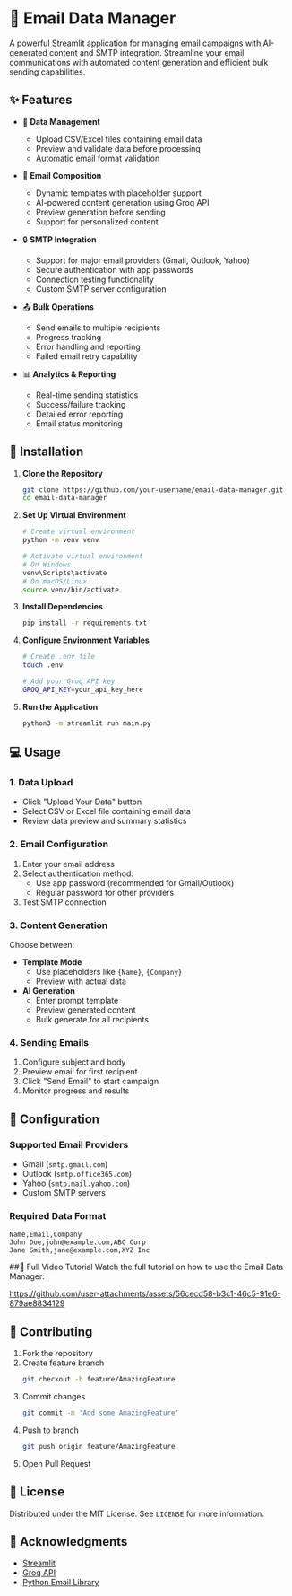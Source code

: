 

# 📧 Email Data Manager

A powerful Streamlit application for managing email campaigns with AI-generated content and SMTP integration. Streamline your email communications with automated content generation and efficient bulk sending capabilities.

## ✨ Features

- 📁 **Data Management**
  - Upload CSV/Excel files containing email data
  - Preview and validate data before processing
  - Automatic email format validation

- 📧 **Email Composition**
  - Dynamic templates with placeholder support
  - AI-powered content generation using Groq API
  - Preview generation before sending
  - Support for personalized content

- 🔒 **SMTP Integration**
  - Support for major email providers (Gmail, Outlook, Yahoo)
  - Secure authentication with app passwords
  - Connection testing functionality
  - Custom SMTP server configuration

- 📤 **Bulk Operations**
  - Send emails to multiple recipients
  - Progress tracking
  - Error handling and reporting
  - Failed email retry capability

- 📊 **Analytics & Reporting**
  - Real-time sending statistics
  - Success/failure tracking
  - Detailed error reporting
  - Email status monitoring

## 🚀 Installation

1. **Clone the Repository**
   ```bash
   git clone https://github.com/your-username/email-data-manager.git
   cd email-data-manager
   ```

2. **Set Up Virtual Environment**
   ```bash
   # Create virtual environment
   python -m venv venv

   # Activate virtual environment
   # On Windows
   venv\Scripts\activate
   # On macOS/Linux
   source venv/bin/activate
   ```

3. **Install Dependencies**
   ```bash
   pip install -r requirements.txt
   ```

4. **Configure Environment Variables**
   ```bash
   # Create .env file
   touch .env

   # Add your Groq API key
   GROQ_API_KEY=your_api_key_here
   ```

5. **Run the Application**
   ```bash
   python3 -m streamlit run main.py
   ```

## 💻 Usage

### 1. Data Upload
- Click "Upload Your Data" button
- Select CSV or Excel file containing email data
- Review data preview and summary statistics

### 2. Email Configuration
1. Enter your email address
2. Select authentication method:
   - Use app password (recommended for Gmail/Outlook)
   - Regular password for other providers
3. Test SMTP connection

### 3. Content Generation
Choose between:
- **Template Mode**
  - Use placeholders like `{Name}`, `{Company}`
  - Preview with actual data
- **AI Generation**
  - Enter prompt template
  - Preview generated content
  - Bulk generate for all recipients

### 4. Sending Emails
1. Configure subject and body
2. Preview email for first recipient
3. Click "Send Email" to start campaign
4. Monitor progress and results

## 🔧 Configuration

### Supported Email Providers
- Gmail (`smtp.gmail.com`)
- Outlook (`smtp.office365.com`)
- Yahoo (`smtp.mail.yahoo.com`)
- Custom SMTP servers

### Required Data Format
```csv
Name,Email,Company
John Doe,john@example.com,ABC Corp
Jane Smith,jane@example.com,XYZ Inc
```
##🎥 Full Video Tutorial
Watch the full tutorial on how to use the Email Data Manager:


https://github.com/user-attachments/assets/56cecd58-b3c1-46c5-91e6-879ae8834129


## 🤝 Contributing

1. Fork the repository
2. Create feature branch
   ```bash
   git checkout -b feature/AmazingFeature
   ```
3. Commit changes
   ```bash
   git commit -m 'Add some AmazingFeature'
   ```
4. Push to branch
   ```bash
   git push origin feature/AmazingFeature
   ```
5. Open Pull Request

## 📝 License

Distributed under the MIT License. See `LICENSE` for more information.

## 🙏 Acknowledgments

- [Streamlit](https://streamlit.io/)
- [Groq API](https://groq.com/)
- [Python Email Library](https://docs.python.org/3/library/email.html)
